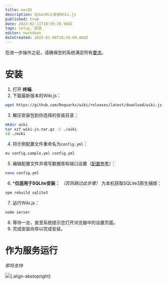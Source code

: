 ```yaml
---
title: macOS
description: 在macOS上安装Wiki.js
published: true
date: 2023-02-11T10:59:28.948Z
tags: setup, 安装
editor: markdown
dateCreated: 2023-01-08T10:36:09.860Z
---
```


在进一步操作之前，请确保您的系统满足所有[要求](/install/requirements)。

# 安装

1. 打开 **终端**.
2. 下载最新版本的Wiki.js：
  ```bash
  wget https://github.com/Requarks/wiki/releases/latest/download/wiki-js.tar.gz
  ```
3. 解压安装包到你选择的安装目录：
  ```bash
  mkdir wiki
  tar xzf wiki-js.tar.gz -C ./wiki
  cd ./wiki
  ```
4. 将示例配置文件重命名为`config.yml`：
  ```bash
  mv config.sample.yml config.yml
  ```
5. 编辑配置文件并填写数据库和端口设置（[配置参考](/install/config)）：
  ```bash
  nano config.yml
  ```
6. ***仅适用于SQLite安装：** *（否则跳过此步骤）* 为本机获取SQLite3原生捆绑：
  ```bash
  npm rebuild sqlite3
  ```

7. 运行Wiki.js：
  ```bash
  node server
  ```
8. 等待一会，直至系统提示您打开浏览器中的设置页面。
9. 完成安装向导以完成安装。

# 作为服务运行

*即将支持*

![](https://a.icons8.com/eSUcnrow/jfIq9Q/svg.svg){.align-abstopright}